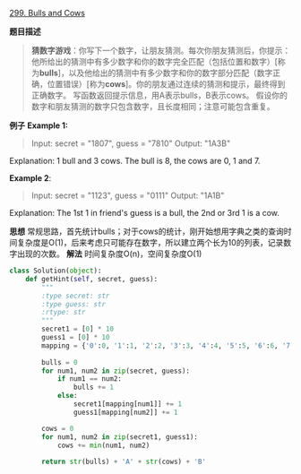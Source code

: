 [299. Bulls and Cows](https://leetcode.com/problems/bulls-and-cows/description/)

**题目描述**
> **猜数字游戏**：你写下一个数字，让朋友猜测。每次你朋友猜测后，你提示：他所给出的猜测中有多少数字和你的数字完全匹配（包括位置和数字）[称为**bulls**]，以及他给出的猜测中有多少数字和你的数字部分匹配（数字正确，位置错误）[称为**cows**]。你的朋友通过连续的猜测和提示，最终得到正确数字。
写函数返回提示信息，用A表示bulls，B表示cows。
假设你的数字和朋友猜测的数字只包含数字，且长度相同；注意可能包含重复。

**例子**
**Example 1:**
> Input: secret = "1807", guess = "7810"
Output: "1A3B"

Explanation: 1 bull and 3 cows. The bull is 8, the cows are 0, 1 and 7.

**Example 2**:
> Input: secret = "1123", guess = "0111"
Output: "1A1B"

Explanation: The 1st 1 in friend's guess is a bull, the 2nd or 3rd 1 is a cow.

**思想**
常规思路，首先统计bulls；对于cows的统计，刚开始想用字典之类的查询时间复杂度是O(1)，后来考虑只可能存在数字，所以建立两个长为10的列表，记录数字出现的次数。
**解法**
时间复杂度O(n)，空间复杂度O(1)
```python
class Solution(object):
    def getHint(self, secret, guess):
        """
        :type secret: str
        :type guess: str
        :rtype: str
        """
        secret1 = [0] * 10
        guess1 = [0] * 10
        mapping = {'0':0, '1':1, '2':2, '3':3, '4':4, '5':5, '6':6, '7':7, '8':8, '9':9}
        
        bulls = 0
        for num1, num2 in zip(secret, guess):
            if num1 == num2:
                bulls += 1
            else:
                secret1[mapping[num1]] += 1
                guess1[mapping[num2]] += 1

        cows = 0
        for num1, num2 in zip(secret1, guess1):
            cows += min(num1, num2)
        
        return str(bulls) + 'A' + str(cows) + 'B'        
```
